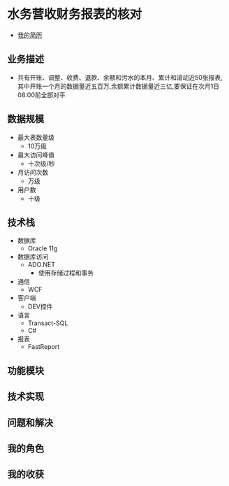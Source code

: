 # 水务营收财务报表的核对
+ [我的简历](../README.md)
## 业务描述
+ 共有开账、调整、收费、退款、余额和污水的本月、累计和滚动近50张报表,其中开账一个月的数据量近五百万,余额累计数据量近三亿,要保证在次月1日08:00前全部对平
## 数据规模
+ 最大表数量级
    + 10万级
+ 最大访问峰值
    + 十次级/秒
+ 月访问次数
    + 万级
+ 用户数
    + 十级
## 技术栈
+ 数据库
    + Oracle 11g
+ 数据库访问
    + ADO.NET
        + 使用存储过程和事务
+ 通信
    + WCF
+ 客户端
    + DEV控件
+ 语言
    + Transact-SQL
    + C#
+ 报表
    + FastReport
## 功能模块
## 技术实现
## 问题和解决
## 我的角色
## 我的收获
 